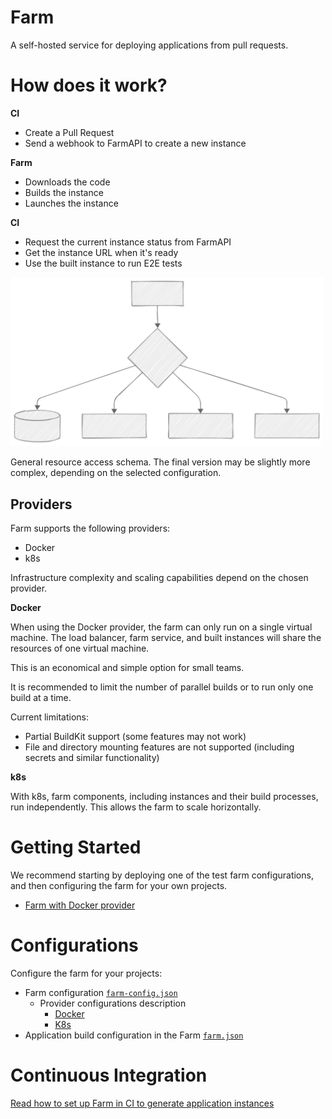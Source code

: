 # Farm

A self-hosted service for deploying applications from pull requests.

# How does it work?

**CI**

- Create a Pull Request
- Send a webhook to FarmAPI to create a new instance

**Farm**

- Downloads the code
- Builds the instance
- Launches the instance

**CI**

- Request the current instance status from FarmAPI
- Get the instance URL when it's ready
- Use the built instance to run E2E tests

<img src="../assets/network-schema-01.svg" alt="Network Schema" width="500"/>

General resource access schema.
The final version may be slightly more complex, depending on the selected configuration.

## Providers

Farm supports the following providers:

- Docker
- k8s

Infrastructure complexity and scaling capabilities depend on the chosen provider.

**Docker**

When using the Docker provider, the farm can only run on a single virtual machine. The load balancer, farm service, and built instances will share the resources of one virtual machine.

This is an economical and simple option for small teams.

It is recommended to limit the number of parallel builds or to run only one build at a time.

Current limitations:

- Partial BuildKit support (some features may not work)
- File and directory mounting features are not supported (including secrets and similar functionality)

**k8s**

With k8s, farm components, including instances and their build processes, run independently. This allows the farm to scale horizontally.

# Getting Started

We recommend starting by deploying one of the test farm configurations, and then configuring the farm for your own projects.

- [Farm with Docker provider](../../base-environments/docker-provider-farm/README.md)

# Configurations

Configure the farm for your projects:

- Farm configuration [`farm-config.json`](./farm-config-json.md)
  - Provider configurations description
    - [Docker](./farm-config-json-docker-provider.md)
    - [K8s](./farm-config-json-k8s-provider.md)
- Application build configuration in the Farm [`farm.json`](./farm-json.md)

# Continuous Integration

[Read how to set up Farm in CI to generate application instances](./ci.md)
